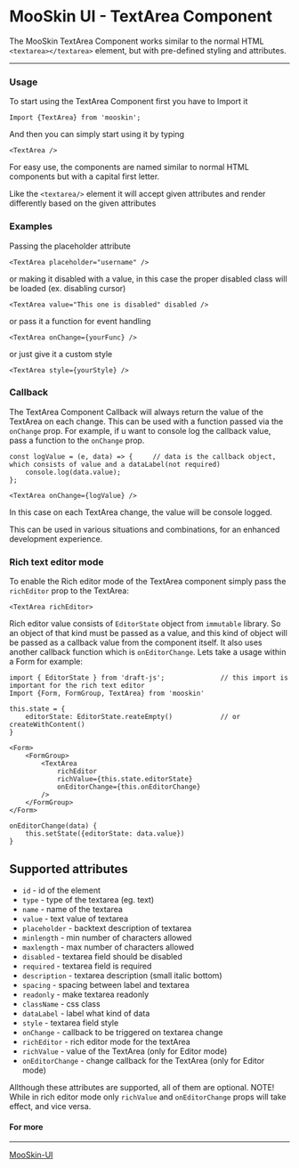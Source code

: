 # MooSkin UI - TextArea Component

The MooSkin TextArea Component works similar to the normal HTML `<textarea></textarea>` element, but with pre-defined styling and attributes.

___

### Usage

To start using the TextArea Component first you have to Import it

```
Import {TextArea} from 'mooskin';
```

And then you can simply start using it by typing

```
<TextArea />
```

For easy use, the components are named similar to normal HTML components but with a capital first letter.

Like the ```<textarea/>``` element it will accept given attributes and render differently based on the given attributes

### Examples

Passing the placeholder attribute

```
<TextArea placeholder="username" />
```

or making it disabled with a value, in this case the proper disabled class will be loaded (ex. disabling cursor)

```
<TextArea value="This one is disabled" disabled />
```

or pass it a function for event handling

```
<TextArea onChange={yourFunc} />
```

or just give it a custom style

```
<TextArea style={yourStyle} />
```

### Callback

The TextArea Component Callback will always return the value of the TextArea on each change. This can be used with a function passed via the `onChange` prop. For example, if u want to console log the callback value, pass a function to the `onChange` prop.

```
const logValue = (e, data) => {     // data is the callback object, which consists of value and a dataLabel(not required)
    console.log(data.value);
};

<TextArea onChange={logValue} />
```
In this case on each TextArea change, the value will be console logged.

This can be used in various situations and combinations, for an enhanced development experience.

### Rich text editor mode

To enable the Rich editor mode of the TextArea component simply pass the `richEditor` prop to the TextArea:

```
<TextArea richEditor>
```

Rich editor value consists of `EditorState` object from `immutable` library. So an object of that kind must be passed as a value, and this kind of object will be passed as a callback value from the component itself. It also uses another callback function which is `onEditorChange`. Lets take a usage within a Form for example:

```
import { EditorState } from 'draft-js';              // this import is important for the rich text editor
Import {Form, FormGroup, TextArea} from 'mooskin'

this.state = {
    editorState: EditorState.reateEmpty()            // or createWithContent()
}

<Form>
    <FormGroup>
        <TextArea
            richEditor
            richValue={this.state.editorState}
            onEditorChange={this.onEditorChange}
        />
    </FormGroup>
</Form>

onEditorChange(data) {
    this.setState({editorState: data.value})
}
```

<div class="playground-doc">

## Supported attributes

* `id` - id of the element
* `type` - type of the textarea (eg. text)
* `name` - name of the textarea
* `value` - text value of textarea
* `placeholder` - backtext description of textarea
* `minlength` - min number of characters allowed
* `maxlength` - max number of characters allowed
* `disabled` - textarea field should be disabled
* `required` - textarea field is required
* `description` - textarea description (small italic bottom)
* `spacing` - spacing between label and textarea
* `readonly` - make textarea readonly
* `className` - css class
* `dataLabel` - label what kind of data 
* `style` - textarea field style
* `onChange` - callback to be triggered on textarea change
* `richEditor` - rich editor mode for the textArea
* `richValue` - value of the TextArea (only for Editor mode)
* `onEditorChange` - change callback for the TextArea (only for Editor mode)

</div>

Allthough these attributes are supported, all of them are optional. 
NOTE! While in rich editor mode only `richValue` and `onEditorChange` props will take effect, and vice versa.

#### For more

___

[MooSkin-UI](https://github.com/moosend/mooskin-ui)